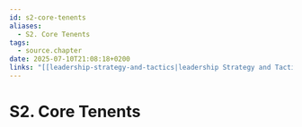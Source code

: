 ```yaml
---
id: s2-core-tenents
aliases:
  - S2. Core Tenents
tags:
  - source.chapter
date: 2025-07-10T21:08:18+0200
links: "[[leadership-strategy-and-tactics|leadership Strategy and Tactics]]"
---
```


# S2. Core Tenents

